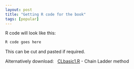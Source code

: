 ```yaml
---
layout: post
title: "Getting R code for the book"
tags: [popular]
---
```



R code will look like this:

```r
R code goes here
```

This can be cut and pasted if required.

Alternatively download:
<span class="fa fa-lg fa-download"></span>&nbsp; [CLbasic1.R]({{site.baseurl}}\Rfiles\CLbasic1.R) - Chain Ladder method

